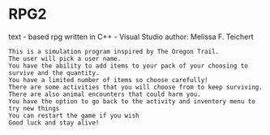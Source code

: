 # RPG2
text - based rpg written in C++ - Visual Studio
author: Melissa F. Teichert

    This is a simulation program inspired by The Oregon Trail. 
    The user will pick a user name.
    You have the ability to add items to your pack of your choosing to survive and the quantity.
    You have a limited number of items so choose carefully!
    There are some activities that you will choose from to keep surviving.
    There are also animal encounters that could harm you.
    You have the option to go back to the activity and inventory menu to try new things
    You can restart the game if you wish
    Good luck and stay alive!

